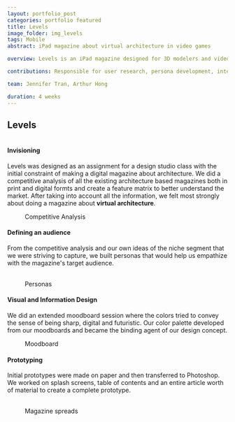 ```yaml
---
layout: portfolio_post
categories: portfolio featured
title: Levels
image_folder: img_levels
tags: Mobile
abstract: iPad magazine about virtual architecture in video games

overview: Levels is an iPad magazine designed for 3D modelers and video game enthusiasts delving into the world of virtual architecture.

contributions: Responsible for user research, persona development, interaction and visual design. I developed the functional prototype in HTML5/Javascript.

team: Jennifer Tran, Arthur Hong

duration: 4 weeks
---
```

<h2>Levels</h2>

<figure class="post-image">
	<img lazysrc="/img/img_levels/intro_image.png">
</figure>

<h4>Invisioning</h4>

Levels was designed as an assignment for a design studio class with the initial constraint of making a digital magazine about architecture. We did a competitive analysis of all the existing architecture based magazines both in print and digital formts and create a feature matrix to better understand the market. After taking into account all the information, we felt most strongly about doing a magazine about **virtual architecture**.

<figure class="post-image">
	<img lazysrc="/img/img_levels/ca.png">
	<figcaption>Competitive Analysis</figcaption>
</figure>

<h4>Defining an audience</h4>

From the competitive analysis and our own ideas of the niche segment that we were striving to capture, we built personas that would help us empathize with the magazine's target audience.

<figure class="post-image-thumbnails">
	<img lazysrc="/img/img_levels/persona_1.jpg" class="post-thumbnail img-polaroid">
	<img lazysrc="/img/img_levels/persona_2.jpg" class="post-thumbnail img-polaroid">
	<img lazysrc="/img/img_levels/persona_3.jpg" class="post-thumbnail img-polaroid">
	<figcaption>Personas</figcaption>
</figure>

<h4>Visual and Information Design</h4>

We did an extended moodboard session where the colors tried to convey the sense of being sharp, digital and futuristic. Our color palette developed from our moodboards and became the binding agent of our design concept.

<figure class="post-image">
	<img lazysrc="/img/img_levels/moodboard.png">
	<figcaption>Moodboard</figcaption>
</figure>

<h4>Prototyping</h4>

Initial prototypes were made on paper and then transferred to Photoshop. We worked on splash screens, table of contents and an entire article worth of material to create a complete prototype.

<figure class="post-image-thumbnails">
	<img lazysrc="/img/img_levels/cover.png" class="post-thumbnail img-polaroid">
	<img lazysrc="/img/img_levels/layout2.png" class="post-thumbnail img-polaroid">
	<img lazysrc="/img/img_levels/layout3.png" class="post-thumbnail img-polaroid">
	<figcaption>Magazine spreads</figcaption>
</figure>